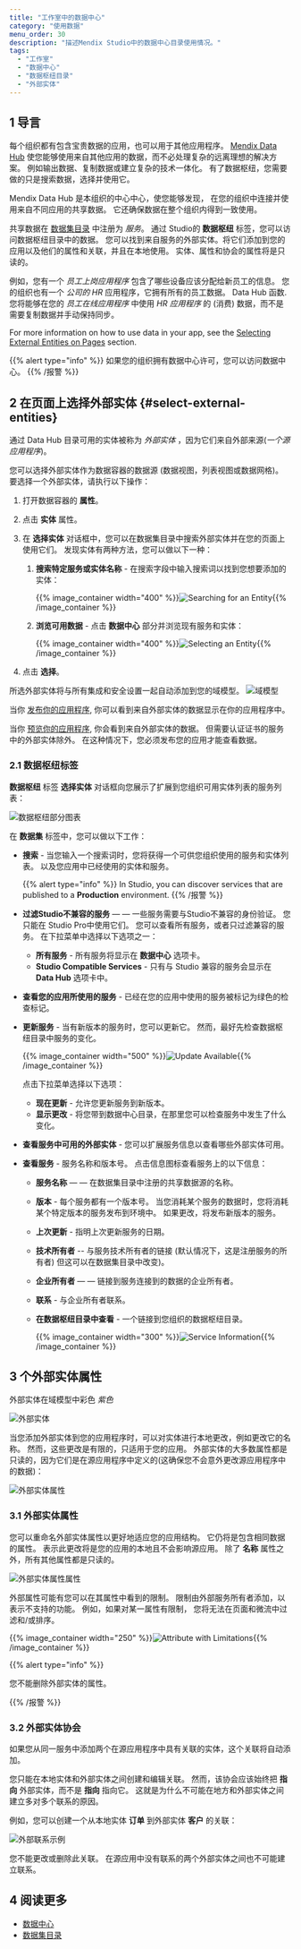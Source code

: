 ```yaml
---
title: "工作室中的数据中心"
category: "使用数据"
menu_order: 30
description: "描述Mendix Studio中的数据中心目录使用情况。"
tags:
  - "工作室"
  - "数据中心"
  - "数据枢纽目录"
  - "外部实体"
---
```


## 1 导言

每个组织都有包含宝贵数据的应用，也可以用于其他应用程序。 [Mendix Data Hub](/data-hub/) 使您能够使用来自其他应用的数据，而不必处理复杂的远离理想的解决方案。 例如输出数据、复制数据或建立复杂的技术一体化。 有了数据枢纽，您需要做的只是搜索数据，选择并使用它。

Mendix Data Hub 是本组织的中心中心，使您能够发现， 在您的组织中连接并使用来自不同应用的共享数据。 它还确保数据在整个组织内得到一致使用。

共享数据在 [数据集目录](/data-hub/data-hub-catalog/) 中注册为 *服务*。 通过 Studio的 **数据枢纽** 标签，您可以访问数据枢纽目录中的数据。 您可以找到来自服务的外部实体。将它们添加到您的应用以及他们的属性和关联，并且在本地使用。 实体、属性和协会的属性将是只读的。

例如，您有一个 *员工上岗应用程序* 包含了哪些设备应该分配给新员工的信息。 您的组织也有一个 *公司的 HR* 应用程序，它拥有所有的员工数据。 Data Hub 函数. 您将能够在您的 *员工在线应用程序* 中使用 *HR 应用程序* 的 (消费) 数据，而不是需要复制数据并手动保持同步。

For more information on how to use data in your app, see the [Selecting External Entities on Pages](#select-external-entities) section.

{{% alert type="info" %}}
如果您的组织拥有数据中心许可，您可以访问数据中心。
{{% /报警 %}}

## 2 在页面上选择外部实体 {#select-external-entities}

通过 Data Hub 目录可用的实体被称为 *外部实体* ，因为它们来自外部来源(*一个源应用程序*)。

您可以选择外部实体作为数据容器的数据源 (数据视图，列表视图或数据网格)。 要选择一个外部实体，请执行以下操作：

1. 打开数据容器的 **属性**。
2. 点击 **实体** 属性。
3. 在 **选择实体** 对话框中，您可以在数据集目录中搜索外部实体并在您的页面上使用它们。 发现实体有两种方法，您可以做以下一种：
    1. **搜索特定服务或实体名称** - 在搜索字段中输入搜索词以找到您想要添加的实体：

        {{% image_container width="400" %}}![Searching for an Entity](attachments/data-hub-in-studio/searching-for-entity.png){{% /image_container %}}

    2. **浏览可用数据** - 点击 **数据中心** 部分并浏览现有服务和实体：

        {{% image_container width="400" %}}![Selecting an Entity](attachments/data-hub-in-studio/selecting-entity.png){{% /image_container %}}

3. 点击 **选择**。

所选外部实体将与所有集成和安全设置一起自动添加到您的域模型。 ![域模型](attachments/data-hub-in-studio/domain-model-example.png)

当你 [发布你的应用程序](publishing-app), 你可以看到来自外部实体的数据显示在你的应用程序中。

当你 [预览你的应用程序](publishing-app), 你会看到来自外部实体的数据。 但需要认证证书的服务中的外部实体除外。 在这种情况下，您必须发布您的应用才能查看数据。

### 2.1 数据枢纽标签

**数据枢纽** 标签 **选择实体** 对话框向您展示了扩展到您组织可用实体列表的服务列表：

![数据枢纽部分图表](attachments/data-hub-in-studio/data-hub-tab-diagram.png)

在 **数据集** 标签中，您可以做以下工作：

* **搜索** - 当您输入一个搜索词时，您将获得一个可供您组织使用的服务和实体列表。 以及您应用中已经使用的实体和服务。

    {{% alert type="info" %}} In Studio, you can discover services that are published to a **Production** environment. {{% /报警 %}}

* **过滤Studio不兼容的服务** — — 一些服务需要与Studio不兼容的身份验证。 您只能在 Studio Pro中使用它们。 您可以查看所有服务，或者只过滤兼容的服务。 在下拉菜单中选择以下选项之一：

    * **所有服务** - 所有服务将显示在 **数据中心** 选项卡。
    * **Studio Compatible Services** - 只有与 Studio 兼容的服务会显示在 **Data Hub** 选项卡中。

* **查看您的应用所使用的服务** - 已经在您的应用中使用的服务被标记为绿色的检查标记。

* **更新服务** - 当有新版本的服务时，您可以更新它。 然而，最好先检查数据枢纽目录中服务的变化。

    {{% image_container width="500" %}}![Update Available](attachments/data-hub-in-studio/service-update.png){{% /image_container %}}

    点击下拉菜单选择以下选项：

    * **现在更新** - 允许您更新服务到新版本。
    * **显示更改** - 将您带到数据中心目录，在那里您可以检查服务中发生了什么变化。

* **查看服务中可用的外部实体** - 您可以扩展服务信息以查看哪些外部实体可用。

* **查看服务** - 服务名称和版本号。 点击信息图标查看服务上的以下信息：

    * **服务名称** — — 在数据集目录中注册的共享数据源的名称。

    * **版本** - 每个服务都有一个版本号。 当您消耗某个服务的数据时，您将消耗某个特定版本的服务发布到环境中。 如果更改，将发布新版本的服务。

    * **上次更新** - 指明上次更新服务的日期。

    * **技术所有者** -- 与服务技术所有者的链接 (默认情况下，这是注册服务的所有者) 但这可以在数据集目录中改变)。

    * **企业所有者** — — 链接到服务连接到的数据的企业所有者。

    * **联系** - 与企业所有者联系。

    * **在数据枢纽目录中查看** - 一个链接到您组织的数据枢纽目录。

        {{% image_container width="300" %}}![Service Information](attachments/data-hub-in-studio/service-information.jpg){{% /image_container %}}


## 3 个外部实体属性

外部实体在域模型中彩色 *紫色*

![外部实体](attachments/data-hub-in-studio/external-entity.png)

当您添加外部实体到您的应用程序时，可以对实体进行本地更改，例如更改它的名称。 然而，这些更改是有限的，只适用于您的应用。 外部实体的大多数属性都是只读的，因为它们是在源应用程序中定义的(这确保您不会意外更改源应用程序中的数据)：

![外部实体属性](attachments/data-hub-in-studio/external-entity-properties.png)

### 3.1 外部实体属性

您可以重命名外部实体属性以更好地适应您的应用结构。 它仍将是包含相同数据的属性。 表示此更改将是您的应用的本地且不会影响源应用。 除了 **名称** 属性之外，所有其他属性都是只读的。

![外部实体属性属性](attachments/data-hub-in-studio/external-attribute-properties.png)

外部属性可能有您可以在其属性中看到的限制。 限制由外部服务所有者添加，以表示不支持的功能。 例如，如果对某一属性有限制， 您将无法在页面和微流中过滤和/或排序。

{{% image_container width="250" %}}![Attribute with Limitations](attachments/data-hub-in-studio/attribute-with-limitations.jpg){{% /image_container %}}

{{% alert type="info" %}}

您不能删除外部实体的属性。

{{% /报警 %}}

### 3.2 外部实体协会

如果您从同一服务中添加两个在源应用程序中具有关联的实体，这个关联将自动添加。

您只能在本地实体和外部实体之间创建和编辑关联。 然而，该协会应该始终把 **指向** 外部实体，而不是 **指向** 指向它。 这就是为什么不可能在地方和外部实体之间建立多对多个联系的原因。

例如，您可以创建一个从本地实体 **订单** 到外部实体 **客户** 的关联：

![外部联系示例](attachments/data-hub-in-studio/association-example.png)

您不能更改或删除此关联。 在源应用中没有联系的两个外部实体之间也不可能建立联系。

## 4 阅读更多

* [数据中心](/data-hub/)
* [数据集目录](/data-hub/data-hub-catalog/)
